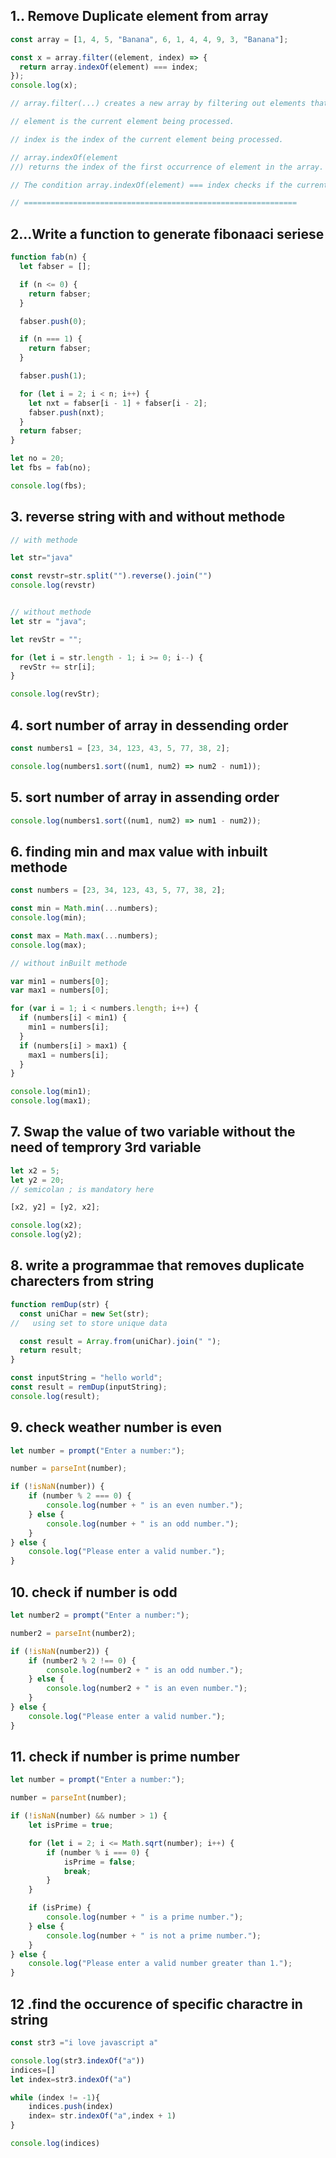 ## 1.. Remove Duplicate element from array
```js
const array = [1, 4, 5, "Banana", 6, 1, 4, 4, 9, 3, "Banana"];

const x = array.filter((element, index) => {
  return array.indexOf(element) === index;
});
console.log(x);

// array.filter(...) creates a new array by filtering out elements that do not meet the specified condition.

// element is the current element being processed.

// index is the index of the current element being processed.

// array.indexOf(element
//) returns the index of the first occurrence of element in the array.

// The condition array.indexOf(element) === index checks if the current index is the same as the index of the first occurrence of element. If it is, the element is included in the new array.

// =============================================================
```
## 2...Write a function to generate fibonaaci seriese
```js
function fab(n) {
  let fabser = [];

  if (n <= 0) {
    return fabser;
  }

  fabser.push(0);

  if (n === 1) {
    return fabser;
  }

  fabser.push(1);

  for (let i = 2; i < n; i++) {
    let nxt = fabser[i - 1] + fabser[i - 2];
    fabser.push(nxt);
  }
  return fabser;
}

let no = 20;
let fbs = fab(no);

console.log(fbs);
```

## 3. reverse string with and without methode

```js
// with methode

let str="java"

const revstr=str.split("").reverse().join("")
console.log(revstr)


// without methode
let str = "java";

let revStr = "";

for (let i = str.length - 1; i >= 0; i--) {
  revStr += str[i];
}

console.log(revStr);
```
##  4. sort number of array in dessending order
```js
const numbers1 = [23, 34, 123, 43, 5, 77, 38, 2];

console.log(numbers1.sort((num1, num2) => num2 - num1));
```
## 5. sort number of array in assending order
```js
console.log(numbers1.sort((num1, num2) => num1 - num2));

``` 
## 6. finding min and max value with inbuilt methode
```js
const numbers = [23, 34, 123, 43, 5, 77, 38, 2];

const min = Math.min(...numbers);
console.log(min);

const max = Math.max(...numbers);
console.log(max);

// without inBuilt methode

var min1 = numbers[0];
var max1 = numbers[0];

for (var i = 1; i < numbers.length; i++) {
  if (numbers[i] < min1) {
    min1 = numbers[i];
  }
  if (numbers[i] > max1) {
    max1 = numbers[i];
  }
}

console.log(min1);
console.log(max1);
```
## 7. Swap the value of two variable without the need of temprory 3rd variable
```js
let x2 = 5;
let y2 = 20;
// semicolan ; is mandatory here

[x2, y2] = [y2, x2];

console.log(x2);
console.log(y2);
```
## 8. write a programmae that removes duplicate charecters from string
```js
function remDup(str) {
  const uniChar = new Set(str);
//   using set to store unique data

  const result = Array.from(uniChar).join(" ");
  return result;
}

const inputString = "hello world";
const result = remDup(inputString);
console.log(result);
```
## 9.  check weather number is even 
```js
let number = prompt("Enter a number:");

number = parseInt(number);

if (!isNaN(number)) {
    if (number % 2 === 0) {
        console.log(number + " is an even number.");
    } else {
        console.log(number + " is an odd number.");
    }
} else {
    console.log("Please enter a valid number.");
}
```

## 10. check if number is odd
```js
let number2 = prompt("Enter a number:");

number2 = parseInt(number2);

if (!isNaN(number2)) {
    if (number2 % 2 !== 0) {
        console.log(number2 + " is an odd number.");
    } else {
        console.log(number2 + " is an even number.");
    }
} else {
    console.log("Please enter a valid number.");
}
```
## 11. check if number is prime number 
```js
let number = prompt("Enter a number:");

number = parseInt(number);

if (!isNaN(number) && number > 1) {
    let isPrime = true;

    for (let i = 2; i <= Math.sqrt(number); i++) {
        if (number % i === 0) {
            isPrime = false;
            break;
        }
    }

    if (isPrime) {
        console.log(number + " is a prime number.");
    } else {
        console.log(number + " is not a prime number.");
    }
} else {
    console.log("Please enter a valid number greater than 1.");
}
```
## 12 .find the occurence of specific charactre in string 
```js
const str3 ="i love javascript a"

console.log(str3.indexOf("a"))
indices=[]
let index=str3.indexOf("a")

while (index != -1){
    indices.push(index)
    index= str.indexOf("a",index + 1)
}

console.log(indices)
```


